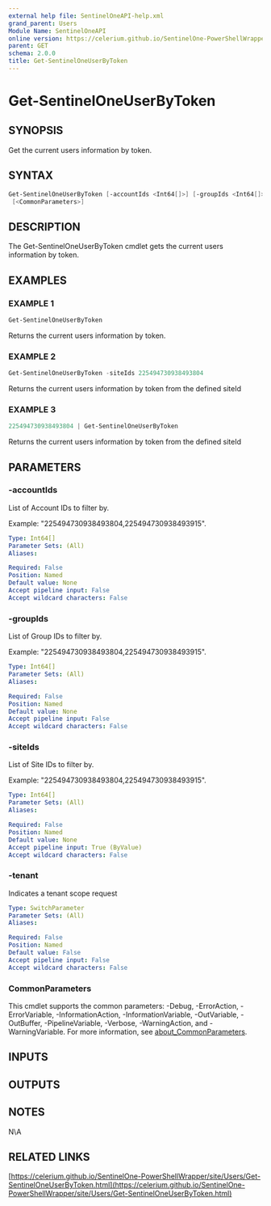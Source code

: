 ```yaml
---
external help file: SentinelOneAPI-help.xml
grand_parent: Users
Module Name: SentinelOneAPI
online version: https://celerium.github.io/SentinelOne-PowerShellWrapper/site/Users/Get-SentinelOneUserByToken.html
parent: GET
schema: 2.0.0
title: Get-SentinelOneUserByToken
---
```


# Get-SentinelOneUserByToken

## SYNOPSIS
Get the current users information by token.

## SYNTAX

```powershell
Get-SentinelOneUserByToken [-accountIds <Int64[]>] [-groupIds <Int64[]>] [-siteIds <Int64[]>] [-tenant]
 [<CommonParameters>]
```

## DESCRIPTION
The Get-SentinelOneUserByToken cmdlet gets the current users information by token.

## EXAMPLES

### EXAMPLE 1
```powershell
Get-SentinelOneUserByToken
```

Returns the current users information by token.

### EXAMPLE 2
```powershell
Get-SentinelOneUserByToken -siteIds 225494730938493804
```

Returns the current users information by token from the defined siteId

### EXAMPLE 3
```powershell
225494730938493804 | Get-SentinelOneUserByToken
```

Returns the current users information by token from the defined siteId

## PARAMETERS

### -accountIds
List of Account IDs to filter by.

Example: "225494730938493804,225494730938493915".

```yaml
Type: Int64[]
Parameter Sets: (All)
Aliases:

Required: False
Position: Named
Default value: None
Accept pipeline input: False
Accept wildcard characters: False
```

### -groupIds
List of Group IDs to filter by.

Example: "225494730938493804,225494730938493915".

```yaml
Type: Int64[]
Parameter Sets: (All)
Aliases:

Required: False
Position: Named
Default value: None
Accept pipeline input: False
Accept wildcard characters: False
```

### -siteIds
List of Site IDs to filter by.

Example: "225494730938493804,225494730938493915".

```yaml
Type: Int64[]
Parameter Sets: (All)
Aliases:

Required: False
Position: Named
Default value: None
Accept pipeline input: True (ByValue)
Accept wildcard characters: False
```

### -tenant
Indicates a tenant scope request

```yaml
Type: SwitchParameter
Parameter Sets: (All)
Aliases:

Required: False
Position: Named
Default value: False
Accept pipeline input: False
Accept wildcard characters: False
```

### CommonParameters
This cmdlet supports the common parameters: -Debug, -ErrorAction, -ErrorVariable, -InformationAction, -InformationVariable, -OutVariable, -OutBuffer, -PipelineVariable, -Verbose, -WarningAction, and -WarningVariable. For more information, see [about_CommonParameters](http://go.microsoft.com/fwlink/?LinkID=113216).

## INPUTS

## OUTPUTS

## NOTES
N\A

## RELATED LINKS

[https://celerium.github.io/SentinelOne-PowerShellWrapper/site/Users/Get-SentinelOneUserByToken.html](https://celerium.github.io/SentinelOne-PowerShellWrapper/site/Users/Get-SentinelOneUserByToken.html)

